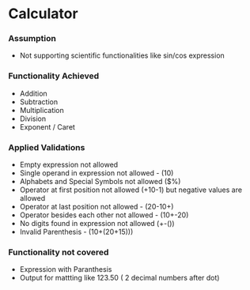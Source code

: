 # Calculator
### Assumption
- Not supporting scientific functionalities like sin/cos expression

### Functionality Achieved
- Addition
- Subtraction
- Multiplication
- Division
- Exponent / Caret

### Applied Validations
- Empty expression not allowed
- Single operand in expression not allowed - (10)
- Alphabets and Special Symbols not allowed ($%)
- Operator at first position not allowed (+10-1) but negative values are allowed
- Operator at last position not allowed - (20-10+)
- Operator besides each other not allowed - (10+-20)
- No digits found in expression not allowed (+-())
- Invalid Parenthesis - (10+(20+15)))

### Functionality not covered
- Expression with Paranthesis
- Output for  mattting like 123.50 ( 2 decimal numbers after dot)
